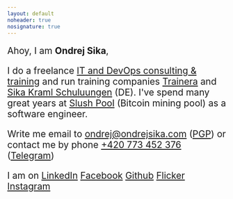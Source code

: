 ```yaml
---
layout: default
noheader: true
nosignature: true
---
```


<div style="font-size: 1.5em" markdown="1">

Ahoy, I am __Ondrej Sika__,

I do a freelance [IT and DevOps consulting & training](https://sika.io) and run training companies [Trainera](https://trainera.io) and [Sika Kraml Schuluungen](https://sika-kraml.de) (DE). I've spend many great years at [Slush Pool](https://slushpool.com) (Bitcoin mining pool) as a software engineer.

Write me email to <ondrej@ondrejsika.com> ([PGP](/ondrej/pgp.html)) or contact me by phone [+420 773 452 376](tel:+420773452376) ([Telegram](https://t.me/ondrejsika))

I am on
[LinkedIn](https://www.linkedin.com/in/ondrejsika/)
[Facebook](https://facebook.com/sikaondrej)
[Github](https://github.com/ondrejsika)
[Flicker](https://www.flickr.com/photos/ondrejsika/albums)
[Instagram](https://instagram.com/ondrejsika)

</div>

<!-- Kato, zustanes naveky v nasich srdcich. O.</div> -->


